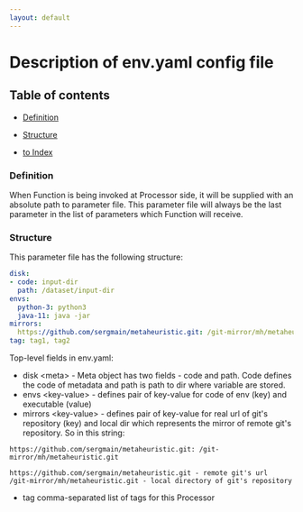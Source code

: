 ```yaml
---
layout: default
---
```


# Description of env.yaml config file

## Table of contents

- [Definition](#definition)
- [Structure](#structure)

- [to Index](/index)


### Definition

When Function is being invoked at Processor side, it will be supplied with an absolute path to parameter file. 
This parameter file will always be the last parameter in the list of parameters which Function will receive.

### Structure

This parameter file has the following structure:   

```yaml
disk:
- code: input-dir
  path: /dataset/input-dir
envs:
  python-3: python3
  java-11: java -jar
mirrors:
  https://github.com/sergmain/metaheuristic.git: /git-mirror/mh/metaheuristic.git
tag: tag1, tag2
```

Top-level fields in env.yaml:   
- disk \<meta\> - Meta object has two fields - code and path. Code defines the code of metadata 
    and path is path to dir where variable are stored.    
- envs \<key-value\> - defines pair of key-value for code of env (key) and executable (value)
- mirrors \<key-value\> - defines pair of key-value for real url of git's repository (key) and 
    local dir which represents the mirror of remote git's repository. So in this string:   
```text
https://github.com/sergmain/metaheuristic.git: /git-mirror/mh/metaheuristic.git
```
    https://github.com/sergmain/metaheuristic.git - remote git's url
    /git-mirror/mh/metaheuristic.git - local directory of git's repository
    
- tag comma-separated list of tags for this Processor    
      
 